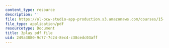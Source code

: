 ```yaml
---
content_type: resource
description: ''
file: https://ol-ocw-studio-app-production.s3.amazonaws.com/courses/15-s08-fintech-shaping-the-financial-world-spring-2020/249a38809c777c248ec4c38cedc03aff_iahUTx27HUg.pdf
file_type: application/pdf
resourcetype: Document
title: 3play pdf file
uid: 249a3880-9c77-7c24-8ec4-c38cedc03aff
---
```

